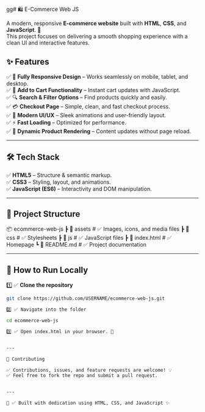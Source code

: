 gg# 🛍️ E-Commerce Web JS  

A modern, responsive **E-commerce website** built with **HTML**, **CSS**, and **JavaScript**. 🚀  
This project focuses on delivering a smooth shopping experience with a clean UI and interactive features.  



## ✨ Features  
✅ 📱 **Fully Responsive Design** – Works seamlessly on mobile, tablet, and desktop.  
✅ 🛒 **Add to Cart Functionality** – Instant cart updates with JavaScript.  
✅ 🔍 **Search & Filter Options** – Find products quickly and easily.  
✅ 💳 **Checkout Page** – Simple, clean, and fast checkout process.  
✅ 🎨 **Modern UI/UX** – Sleek animations and user-friendly layout.  
✅ ⚡ **Fast Loading** – Optimized for performance.  
✅ 🔄 **Dynamic Product Rendering** – Content updates without page reload.  

---

## 🛠️ Tech Stack  
✅ **HTML5** – Structure & semantic markup.  
✅ **CSS3** – Styling, layout, and animations.  
✅ **JavaScript (ES6)** – Interactivity and DOM manipulation.  

---

## 📂 Project Structure

📦 ecommerce-web-js ┣ 📂 assets        # ✅ Images, icons, and media files ┣ 📂 css           # ✅ Stylesheets ┣ 📂 js            # ✅ JavaScript files ┣ 📜 index.html    # ✅ Homepage ┗ 📜 README.md     # ✅ Project documentation

---

## 🚀 How to Run Locally  
1️⃣ ✅ **Clone the repository**  
```bash
git clone https://github.com/USERNAME/ecommerce-web-js.git

2️⃣ ✅ Navigate into the folder

cd ecommerce-web-js

3️⃣ ✅ Open index.html in your browser. 🎉


---

🤝 Contributing

✅ Contributions, issues, and feature requests are welcome! 💡
✅ Feel free to fork the repo and submit a pull request.


---

💖 ✅ Built with dedication using HTML, CSS, and JavaScript ✨

